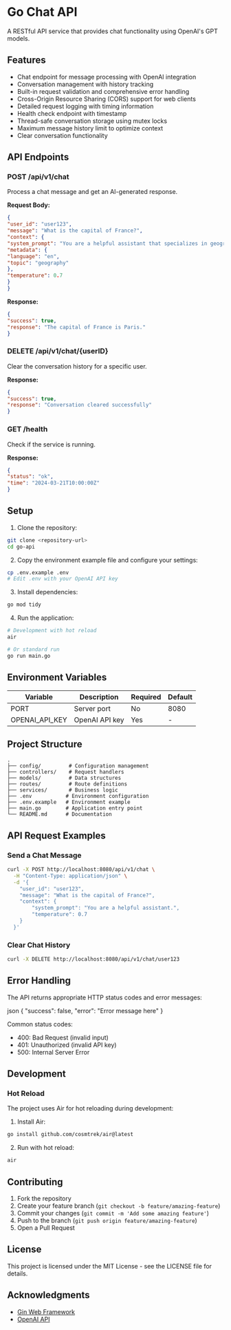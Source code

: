 # Go Chat API

A RESTful API service that provides chat functionality using OpenAI's GPT models.

## Features

- Chat endpoint for message processing with OpenAI integration
- Conversation management with history tracking
- Built-in request validation and comprehensive error handling
- Cross-Origin Resource Sharing (CORS) support for web clients
- Detailed request logging with timing information
- Health check endpoint with timestamp
- Thread-safe conversation storage using mutex locks
- Maximum message history limit to optimize context
- Clear conversation functionality

## API Endpoints

### POST /api/v1/chat
Process a chat message and get an AI-generated response.

**Request Body:**

```json
{
"user_id": "user123",
"message": "What is the capital of France?",
"context": {
"system_prompt": "You are a helpful assistant that specializes in geography.",
"metadata": {
"language": "en",
"topic": "geography"
},
"temperature": 0.7
}
}
```

**Response:**

```json
{
"success": true,
"response": "The capital of France is Paris."
}
```

### DELETE /api/v1/chat/{userID}
Clear the conversation history for a specific user.

**Response:**

```json
{
"success": true,
"response": "Conversation cleared successfully"
}
```

### GET /health
Check if the service is running.

**Response:**

```json
{
"status": "ok",
"time": "2024-03-21T10:00:00Z"
}
```

## Setup

1. Clone the repository:
```bash
git clone <repository-url>
cd go-api
```

2. Copy the environment example file and configure your settings:
```bash
cp .env.example .env
# Edit .env with your OpenAI API key
```

3. Install dependencies:
```bash
go mod tidy
```

4. Run the application:
```bash
# Development with hot reload
air

# Or standard run
go run main.go
```

## Environment Variables

| Variable | Description | Required | Default |
|----------|-------------|----------|---------|
| PORT | Server port | No | 8080 |
| OPENAI_API_KEY | OpenAI API key | Yes | - |

## Project Structure

```
.
├── config/         # Configuration management
├── controllers/    # Request handlers
├── models/         # Data structures
├── routes/         # Route definitions
├── services/       # Business logic
├── .env           # Environment configuration
├── .env.example   # Environment example
├── main.go        # Application entry point
└── README.md      # Documentation
```

## API Request Examples

### Send a Chat Message
```bash
curl -X POST http://localhost:8080/api/v1/chat \
  -H "Content-Type: application/json" \
  -d '{
    "user_id": "user123",
    "message": "What is the capital of France?",
    "context": {
        "system_prompt": "You are a helpful assistant.",
        "temperature": 0.7
    }
  }'
```

### Clear Chat History
```bash
curl -X DELETE http://localhost:8080/api/v1/chat/user123
```

## Error Handling

The API returns appropriate HTTP status codes and error messages:

json
{
    "success": false,
    "error": "Error message here"
}

Common status codes:
- 400: Bad Request (invalid input)
- 401: Unauthorized (invalid API key)
- 500: Internal Server Error

## Development

### Hot Reload
The project uses Air for hot reloading during development:

1. Install Air:
```bash
go install github.com/cosmtrek/air@latest
```

2. Run with hot reload:
```bash
air
```

## Contributing

1. Fork the repository
2. Create your feature branch (`git checkout -b feature/amazing-feature`)
3. Commit your changes (`git commit -m 'Add some amazing feature'`)
4. Push to the branch (`git push origin feature/amazing-feature`)
5. Open a Pull Request

## License

This project is licensed under the MIT License - see the LICENSE file for details.

## Acknowledgments

- [Gin Web Framework](https://github.com/gin-gonic/gin)
- [OpenAI API](https://platform.openai.com/docs/api-reference)

